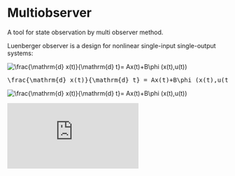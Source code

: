 # Multiobserver
A tool for state observation by multi observer method.

Luenberger observer is  a design for nonlinear single-input single-output systems:

<img src="http://latex.codecogs.com/gif.latex?\frac{\mathrm{d}&space;x(t)}{\mathrm{d}&space;t}=&space;Ax(t)&plus;B\phi&space;(x(t),u(t))" title="\frac{\mathrm{d} x(t)}{\mathrm{d} t}= Ax(t)+B\phi (x(t),u(t))" />

<pre xml:lang="latex">\frac{\mathrm{d} x(t)}{\mathrm{d} t} = Ax(t)+B\phi (x(t),u(t))</pre>

<img src="http://latex.codecogs.com/gif.latex?\frac{\mathrm{d}&space;x(t)}{\mathrm{d}&space;t}=&space;Ax(t)&plus;B\phi&space;(x(t),u(t))" title="\frac{\mathrm{d} x(t)}{\mathrm{d} t}= Ax(t)+B\phi (x(t),u(t))" />

![equiation](http://latex.codecogs.com/gif.latex?%5Cfrac%7B%5Cmathrm%7Bd%7D%20x%28t%29%7D%7B%5Cmathrm%7Bd%7D%20t%7D%3D%20Ax%28t%29&amp;plus;B%5Cphi%20%28x%28t%29%2Cu%28t%29%29)
